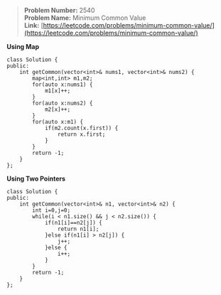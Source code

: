 > **Problem Number:** 2540 <br>
> **Problem Name:** Minimum Common Value <br>
> **Link:** [https://leetcode.com/problems/minimum-common-value/](https://leetcode.com/problems/minimum-common-value/) <br>

**Using Map** <br>

    class Solution {
    public:
        int getCommon(vector<int>& nums1, vector<int>& nums2) {
            map<int,int> m1,m2;
            for(auto x:nums1) {
                m1[x]++;
            }
            for(auto x:nums2) {
                m2[x]++;
            }
            for(auto x:m1) {
                if(m2.count(x.first)) {
                    return x.first;
                }
            }
            return -1;
        }
    };

**Using Two Pointers** <br>

    class Solution {
    public:
        int getCommon(vector<int>& n1, vector<int>& n2) {
            int i=0,j=0;
            while(i < n1.size() && j < n2.size()) {
                if(n1[i]==n2[j]) {
                    return n1[i];
                }else if(n1[i] > n2[j]) {
                    j++;
                }else {
                    i++;
                }
            }
            return -1;
        }
    };